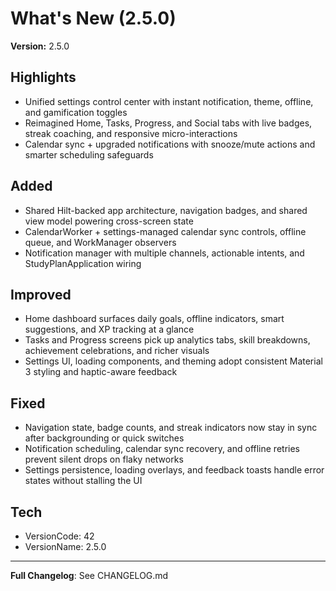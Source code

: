 # What's New (2.5.0)
**Version:** 2.5.0

## Highlights
- Unified settings control center with instant notification, theme, offline, and gamification toggles
- Reimagined Home, Tasks, Progress, and Social tabs with live badges, streak coaching, and responsive micro-interactions
- Calendar sync + upgraded notifications with snooze/mute actions and smarter scheduling safeguards

## Added
- Shared Hilt-backed app architecture, navigation badges, and shared view model powering cross-screen state
- CalendarWorker + settings-managed calendar sync controls, offline queue, and WorkManager observers
- Notification manager with multiple channels, actionable intents, and StudyPlanApplication wiring

## Improved
- Home dashboard surfaces daily goals, offline indicators, smart suggestions, and XP tracking at a glance
- Tasks and Progress screens pick up analytics tabs, skill breakdowns, achievement celebrations, and richer visuals
- Settings UI, loading components, and theming adopt consistent Material 3 styling and haptic-aware feedback

## Fixed
- Navigation state, badge counts, and streak indicators now stay in sync after backgrounding or quick switches
- Notification scheduling, calendar sync recovery, and offline retries prevent silent drops on flaky networks
- Settings persistence, loading overlays, and feedback toasts handle error states without stalling the UI

## Tech
- VersionCode: 42
- VersionName: 2.5.0

---

**Full Changelog**: See CHANGELOG.md
